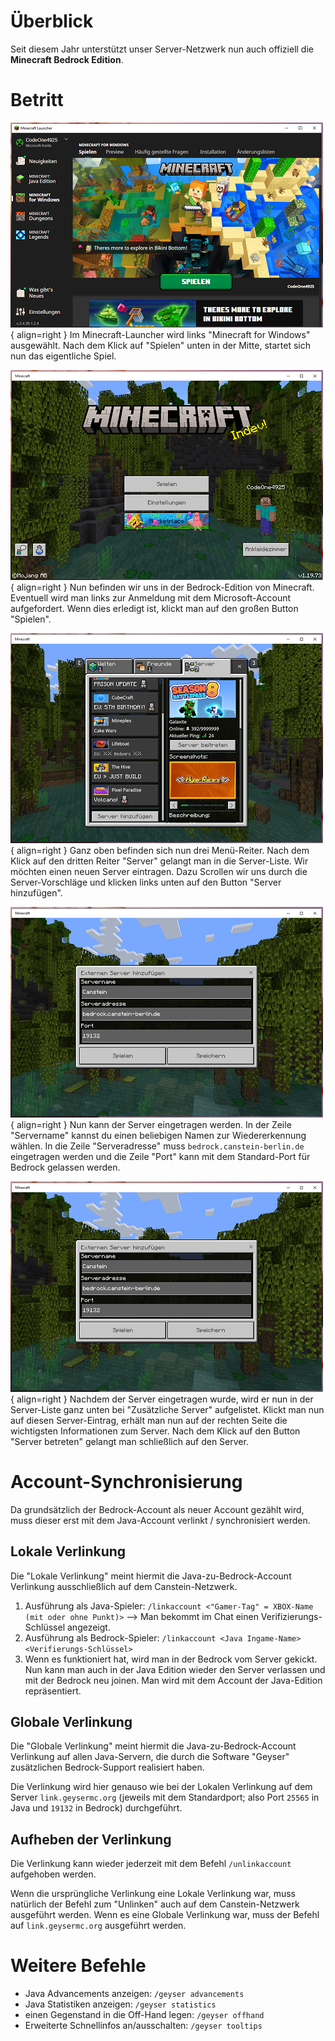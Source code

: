 # Überblick
Seit diesem Jahr unterstützt unser Server-Netzwerk nun auch offiziell die **Minecraft Bedrock Edition**.

# Betritt

![Image Minecraft-Launcher](./images/Bedrock_Join-1.png){ align=right }
Im Minecraft-Launcher wird links "Minecraft for Windows" ausgewählt. Nach dem Klick auf "Spielen" unten in der Mitte, startet sich nun das eigentliche Spiel.

![Image Haupt-Menü](./images/Bedrock_Join-2.png){ align=right }
Nun befinden wir uns in der Bedrock-Edition von Minecraft. Eventuell wird man links zur Anmeldung mit dem Microsoft-Account aufgefordert. Wenn dies erledigt ist, klickt man auf den großen Button "Spielen".

![Image Spiel-Menü](./images/Bedrock_Join-3.png){ align=right }
Ganz oben befinden sich nun drei Menü-Reiter. Nach dem Klick auf den dritten Reiter "Server" gelangt man in die Server-Liste. Wir möchten einen neuen Server eintragen. Dazu Scrollen wir uns durch die Server-Vorschläge und klicken links unten auf den Button "Server hinzufügen".

![Image Server-Eintrag](./images/Bedrock_Join-4.png){ align=right }
Nun kann der Server eingetragen werden. In der Zeile "Servername" kannst du einen beliebigen Namen zur Wiedererkennung wählen. In die Zeile "Serveradresse" muss `bedrock.canstein-berlin.de` eingetragen werden und die Zeile "Port" kann mit dem Standard-Port für Bedrock gelassen werden.

![Image angepasste Server-Liste](./images/Bedrock_Join-4.png){ align=right }
Nachdem der Server eingetragen wurde, wird er nun in der Server-Liste ganz unten bei "Zusätzliche Server" aufgelistet. Klickt man nun auf diesen Server-Eintrag, erhält man nun auf der rechten Seite die wichtigsten Informationen zum Server. Nach dem Klick auf den Button "Server betreten" gelangt man schließlich auf den Server.


# Account-Synchronisierung
Da grundsätzlich der Bedrock-Account als neuer Account gezählt wird, muss dieser erst mit dem Java-Account verlinkt / synchronisiert werden.

## Lokale Verlinkung
Die "Lokale Verlinkung" meint hiermit die Java-zu-Bedrock-Account Verlinkung ausschließlich auf dem Canstein-Netzwerk.

1. Ausführung als Java-Spieler: `/linkaccount <"Gamer-Tag" = XBOX-Name (mit oder ohne Punkt)>`
   --> Man bekommt im Chat einen Verifizierungs-Schlüssel angezeigt.
2. Ausführung als Bedrock-Spieler: `/linkaccount <Java Ingame-Name> <Verifierungs-Schlüssel>`
3. Wenn es funktioniert hat, wird man in der Bedrock vom Server gekickt. Nun kann man auch in der Java Edition wieder den Server verlassen und mit der Bedrock neu joinen. Man wird mit dem Account der Java-Edition repräsentiert.

## Globale Verlinkung
Die "Globale Verlinkung" meint hiermit die Java-zu-Bedrock-Account Verlinkung auf allen Java-Servern, die durch die Software "Geyser" zusätzlichen Bedrock-Support realisiert haben.

Die Verlinkung wird hier genauso wie bei der Lokalen Verlinkung auf dem Server `link.geysermc.org` (jeweils mit dem Standardport; also Port `25565` in Java und `19132` in Bedrock) durchgeführt.

## Aufheben der Verlinkung
Die Verlinkung kann wieder jederzeit mit dem Befehl `/unlinkaccount` aufgehoben werden.

Wenn die ursprüngliche Verlinkung eine Lokale Verlinkung war, muss natürlich der Befehl zum "Unlinken" auch auf dem Canstein-Netzwerk ausgeführt werden. Wenn es eine Globale Verlinkung war, muss der Befehl auf `link.geysermc.org` ausgeführt werden.

# Weitere Befehle
* Java Advancements anzeigen: `/geyser advancements`
* Java Statistiken anzeigen: `/geyser statistics`
* einen Gegenstand in die Off-Hand legen: `/geyser offhand`
* Erweiterte Schnellinfos an/ausschalten: `/geyser tooltips`